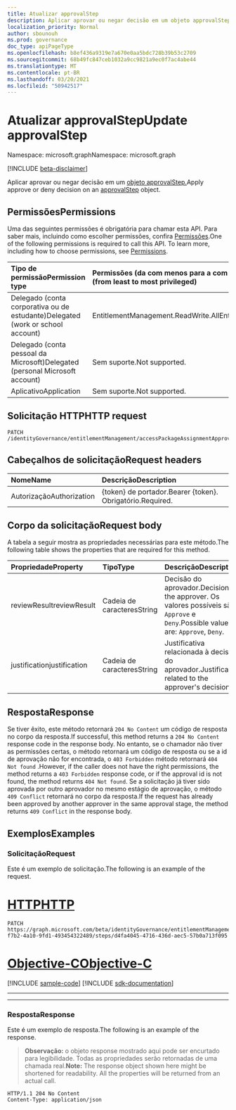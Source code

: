 ```yaml
---
title: Atualizar approvalStep
description: Aplicar aprovar ou negar decisão em um objeto approvalStep.
localization_priority: Normal
author: sbounouh
ms.prod: governance
doc_type: apiPageType
ms.openlocfilehash: b8ef436a9319e7a670e0aa5bdc728b39b53c2709
ms.sourcegitcommit: 68b49fc847ceb1032a9cc9821a9ec0f7ac4abe44
ms.translationtype: MT
ms.contentlocale: pt-BR
ms.lasthandoff: 03/20/2021
ms.locfileid: "50942517"
---
```

# <a name="update-approvalstep"></a><span data-ttu-id="f86cb-103">Atualizar approvalStep</span><span class="sxs-lookup"><span data-stu-id="f86cb-103">Update approvalStep</span></span>

<span data-ttu-id="f86cb-104">Namespace: microsoft.graph</span><span class="sxs-lookup"><span data-stu-id="f86cb-104">Namespace: microsoft.graph</span></span>

[!INCLUDE [beta-disclaimer](../../includes/beta-disclaimer.md)]

<span data-ttu-id="f86cb-105">Aplicar aprovar ou negar decisão em um [objeto approvalStep.](../resources/approvalStep.md)</span><span class="sxs-lookup"><span data-stu-id="f86cb-105">Apply approve or deny decision on an [approvalStep](../resources/approvalStep.md) object.</span></span>

## <a name="permissions"></a><span data-ttu-id="f86cb-106">Permissões</span><span class="sxs-lookup"><span data-stu-id="f86cb-106">Permissions</span></span>

<span data-ttu-id="f86cb-p101">Uma das seguintes permissões é obrigatória para chamar esta API. Para saber mais, incluindo como escolher permissões, confira [Permissões](/graph/permissions-reference).</span><span class="sxs-lookup"><span data-stu-id="f86cb-p101">One of the following permissions is required to call this API. To learn more, including how to choose permissions, see [Permissions](/graph/permissions-reference).</span></span>

| <span data-ttu-id="f86cb-109">Tipo de permissão</span><span class="sxs-lookup"><span data-stu-id="f86cb-109">Permission type</span></span>                        | <span data-ttu-id="f86cb-110">Permissões (da com menos para a com mais privilégios)</span><span class="sxs-lookup"><span data-stu-id="f86cb-110">Permissions (from least to most privileged)</span></span> |
|:---------------------------------------|:--------------------------------------------|
| <span data-ttu-id="f86cb-111">Delegado (conta corporativa ou de estudante)</span><span class="sxs-lookup"><span data-stu-id="f86cb-111">Delegated (work or school account)</span></span>     | <span data-ttu-id="f86cb-112">EntitlementManagement.ReadWrite.All</span><span class="sxs-lookup"><span data-stu-id="f86cb-112">EntitlementManagement.ReadWrite.All</span></span> |
| <span data-ttu-id="f86cb-113">Delegado (conta pessoal da Microsoft)</span><span class="sxs-lookup"><span data-stu-id="f86cb-113">Delegated (personal Microsoft account)</span></span> | <span data-ttu-id="f86cb-114">Sem suporte.</span><span class="sxs-lookup"><span data-stu-id="f86cb-114">Not supported.</span></span> |
| <span data-ttu-id="f86cb-115">Aplicativo</span><span class="sxs-lookup"><span data-stu-id="f86cb-115">Application</span></span>                            | <span data-ttu-id="f86cb-116">Sem suporte.</span><span class="sxs-lookup"><span data-stu-id="f86cb-116">Not supported.</span></span> |

## <a name="http-request"></a><span data-ttu-id="f86cb-117">Solicitação HTTP</span><span class="sxs-lookup"><span data-stu-id="f86cb-117">HTTP request</span></span>

<!-- { "blockType": "ignored" } -->

```http
PATCH /identityGovernance/entitlementManagement/accessPackageAssignmentApprovals/{id}/steps/{id}
```

## <a name="request-headers"></a><span data-ttu-id="f86cb-118">Cabeçalhos de solicitação</span><span class="sxs-lookup"><span data-stu-id="f86cb-118">Request headers</span></span>

| <span data-ttu-id="f86cb-119">Nome</span><span class="sxs-lookup"><span data-stu-id="f86cb-119">Name</span></span>      |<span data-ttu-id="f86cb-120">Descrição</span><span class="sxs-lookup"><span data-stu-id="f86cb-120">Description</span></span>|
|:----------|:----------|
| <span data-ttu-id="f86cb-121">Autorização</span><span class="sxs-lookup"><span data-stu-id="f86cb-121">Authorization</span></span> | <span data-ttu-id="f86cb-122">\{token\} de portador.</span><span class="sxs-lookup"><span data-stu-id="f86cb-122">Bearer \{token\}.</span></span> <span data-ttu-id="f86cb-123">Obrigatório.</span><span class="sxs-lookup"><span data-stu-id="f86cb-123">Required.</span></span> |

## <a name="request-body"></a><span data-ttu-id="f86cb-124">Corpo da solicitação</span><span class="sxs-lookup"><span data-stu-id="f86cb-124">Request body</span></span>

<span data-ttu-id="f86cb-125">A tabela a seguir mostra as propriedades necessárias para este método.</span><span class="sxs-lookup"><span data-stu-id="f86cb-125">The following table shows the properties that are required for this method.</span></span>

| <span data-ttu-id="f86cb-126">Propriedade</span><span class="sxs-lookup"><span data-stu-id="f86cb-126">Property</span></span>       | <span data-ttu-id="f86cb-127">Tipo</span><span class="sxs-lookup"><span data-stu-id="f86cb-127">Type</span></span>    |<span data-ttu-id="f86cb-128">Descrição</span><span class="sxs-lookup"><span data-stu-id="f86cb-128">Description</span></span>|
|:---------------|:--------|:----------|
| <span data-ttu-id="f86cb-129">reviewResult</span><span class="sxs-lookup"><span data-stu-id="f86cb-129">reviewResult</span></span> | <span data-ttu-id="f86cb-130">Cadeia de caracteres</span><span class="sxs-lookup"><span data-stu-id="f86cb-130">String</span></span> | <span data-ttu-id="f86cb-131">Decisão do aprovador.</span><span class="sxs-lookup"><span data-stu-id="f86cb-131">Decision of the approver.</span></span> <span data-ttu-id="f86cb-132">Os valores possíveis são: `Approve` e `Deny`.</span><span class="sxs-lookup"><span data-stu-id="f86cb-132">Possible values are: `Approve`, `Deny`.</span></span>|
| <span data-ttu-id="f86cb-133">justification</span><span class="sxs-lookup"><span data-stu-id="f86cb-133">justification</span></span> | <span data-ttu-id="f86cb-134">Cadeia de caracteres</span><span class="sxs-lookup"><span data-stu-id="f86cb-134">String</span></span> | <span data-ttu-id="f86cb-135">Justificativa relacionada à decisão do aprovador.</span><span class="sxs-lookup"><span data-stu-id="f86cb-135">Justification related to the approver's decision.</span></span> |


## <a name="response"></a><span data-ttu-id="f86cb-136">Resposta</span><span class="sxs-lookup"><span data-stu-id="f86cb-136">Response</span></span>

<span data-ttu-id="f86cb-137">Se tiver êxito, este método retornará `204 No Content` um código de resposta no corpo da resposta.</span><span class="sxs-lookup"><span data-stu-id="f86cb-137">If successful, this method returns a `204 No Content` response code in the response body.</span></span> <span data-ttu-id="f86cb-138">No entanto, se o chamador não tiver as permissões certas, o método retornará um código de resposta ou se a id de aprovação não for encontrada, o `403 Forbidden` método retornará `404 Not found` .</span><span class="sxs-lookup"><span data-stu-id="f86cb-138">However, if the caller does not have the right permissions, the method returns a `403 Forbidden` response code, or if the approval id is not found, the method returns `404 Not found`.</span></span> <span data-ttu-id="f86cb-139">Se a solicitação já tiver sido aprovada por outro aprovador no mesmo estágio de aprovação, o método `409 Conflict` retornará no corpo da resposta.</span><span class="sxs-lookup"><span data-stu-id="f86cb-139">If the request has already been approved by another approver in the same approval stage, the method returns `409 Conflict` in the response body.</span></span>

## <a name="examples"></a><span data-ttu-id="f86cb-140">Exemplos</span><span class="sxs-lookup"><span data-stu-id="f86cb-140">Examples</span></span>

### <a name="request"></a><span data-ttu-id="f86cb-141">Solicitação</span><span class="sxs-lookup"><span data-stu-id="f86cb-141">Request</span></span>

<span data-ttu-id="f86cb-142">Este é um exemplo de solicitação.</span><span class="sxs-lookup"><span data-stu-id="f86cb-142">The following is an example of the request.</span></span>


# <a name="http"></a>[<span data-ttu-id="f86cb-143">HTTP</span><span class="sxs-lookup"><span data-stu-id="f86cb-143">HTTP</span></span>](#tab/http)
<!-- {
  "blockType": "request",
  "name": "patch_approvalstep"
}-->

```msgraph-interactive
PATCH https://graph.microsoft.com/beta/identityGovernance/entitlementManagement/accessPackageAssignmentApprovals/abd306ef-f7b2-4a10-9fd1-493454322489/steps/d4fa4045-4716-436d-aec5-57b0a713f095
```
# <a name="objective-c"></a>[<span data-ttu-id="f86cb-144">Objective-C</span><span class="sxs-lookup"><span data-stu-id="f86cb-144">Objective-C</span></span>](#tab/objc)
[!INCLUDE [sample-code](../includes/snippets/objc/patch-approvalstep-objc-snippets.md)]
[!INCLUDE [sdk-documentation](../includes/snippets/snippets-sdk-documentation-link.md)]

---

---


### <a name="response"></a><span data-ttu-id="f86cb-145">Resposta</span><span class="sxs-lookup"><span data-stu-id="f86cb-145">Response</span></span>

<span data-ttu-id="f86cb-146">Este é um exemplo de resposta.</span><span class="sxs-lookup"><span data-stu-id="f86cb-146">The following is an example of the response.</span></span>

> <span data-ttu-id="f86cb-p105">**Observação:** o objeto response mostrado aqui pode ser encurtado para legibilidade. Todas as propriedades serão retornadas de uma chamada real.</span><span class="sxs-lookup"><span data-stu-id="f86cb-p105">**Note:** The response object shown here might be shortened for readability. All the properties will be returned from an actual call.</span></span>

<!-- {
  "blockType": "response",
  "truncated": true
} -->

```http
HTTP/1.1 204 No Content
Content-Type: application/json
```

<!-- uuid: 16cd6b66-4b1a-43a1-adaf-3a886856ed98
2021-02-12 14:57:30 UTC -->
<!-- {
  "type": "#page.annotation",
  "description": "patch approvalStep",
  "keywords": "",
  "section": "documentation",
  "tocPath": ""
}-->

